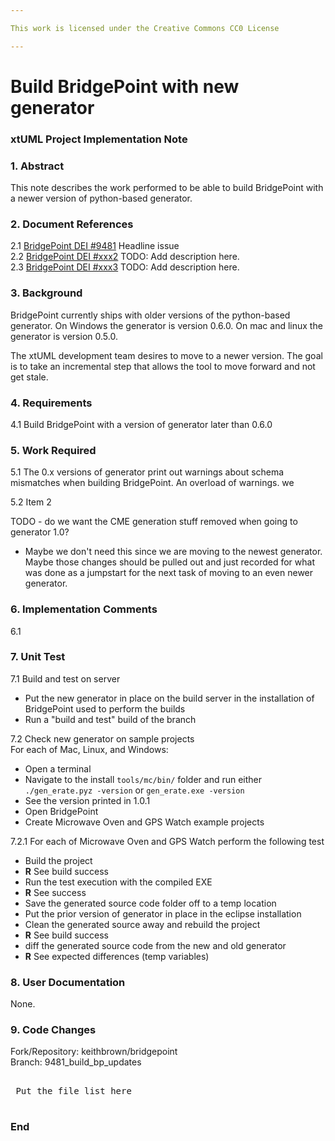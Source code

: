 ```yaml
---

This work is licensed under the Creative Commons CC0 License

---
```


# Build BridgePoint with new generator
### xtUML Project Implementation Note


### 1. Abstract

This note describes the work performed to be able to build BridgePoint with a 
newer version of python-based generator.  

### 2. Document References

<a id="2.1"></a>2.1 [BridgePoint DEI #9481](https://support.onefact.net/issues/9481) Headline issue    
<a id="2.2"></a>2.2 [BridgePoint DEI #xxx2](https://support.onefact.net/issues/xxx2) TODO: Add description here.  
<a id="2.3"></a>2.3 [BridgePoint DEI #xxx3](https://support.onefact.net/issues/xxx3) TODO: Add description here.  

### 3. Background

BridgePoint currently ships with older versions of the python-based generator.  On 
Windows the generator is version 0.6.0.  On mac and linux the generator is version
0.5.0.

The xtUML development team desires to move to a newer version. The goal is to take
an incremental step that allows the tool to move forward and not get stale.  

### 4. Requirements

4.1  Build BridgePoint with a version of generator later than 0.6.0    

### 5. Work Required

5.1  The 0.x versions of generator print out warnings about schema mismatches when
building BridgePoint.  An overload of warnings.  we   

5.2 Item 2  

TODO - do we want the CME generation stuff removed when going to generator 1.0?
* Maybe we don't need this since we are moving to the newest generator.  Maybe those
changes should be pulled out and just recorded for what was done as a jumpstart for the
next task of moving to an even newer generator.

### 6. Implementation Comments

6.1 


### 7. Unit Test

7.1  Build and test on server  
* Put the new generator in place on the build server in the installation of BridgePoint used to perform the builds
* Run a "build and test" build of the branch  

7.2  Check new generator on sample projects  
For each of Mac, Linux, and Windows:   
* Open a terminal
* Navigate to the install `tools/mc/bin/` folder and run either `./gen_erate.pyz -version` or `gen_erate.exe -version`  
* See the version printed in 1.0.1
* Open BridgePoint
* Create Microwave Oven and GPS Watch example projects  

7.2.1  For each of Microwave Oven and GPS Watch perform the following test  
* Build the project
* __R__ See build success
* Run the test execution with the compiled EXE
* __R__ See success
* Save the generated source code folder off to a temp location
* Put the prior version of generator in place in the eclipse installation
* Clean the generated source away and rebuild the project
* __R__ See build success
* diff the generated source code from the new and old generator
* __R__ See expected differences (temp variables) 

### 8. User Documentation

None.  

### 9. Code Changes

Fork/Repository: keithbrown/bridgepoint   
Branch: 9481_build_bp_updates

<pre>

 Put the file list here 

</pre>

### End


